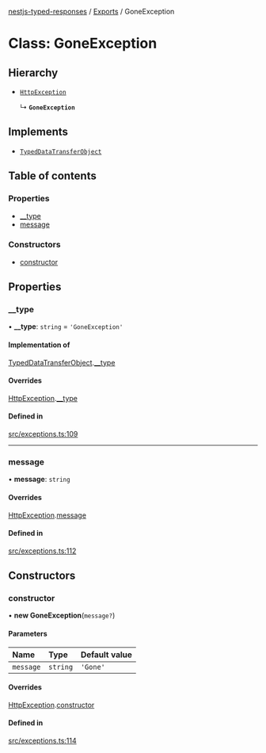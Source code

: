 [nestjs-typed-responses](../README.md) / [Exports](../modules.md) / GoneException

# Class: GoneException

## Hierarchy

- [`HttpException`](HttpException.md)

  ↳ **`GoneException`**

## Implements

- [`TypedDataTransferObject`](../interfaces/TypedDataTransferObject.md)

## Table of contents

### Properties

- [\_\_type](GoneException.md#__type)
- [message](GoneException.md#message)

### Constructors

- [constructor](GoneException.md#constructor)

## Properties

### \_\_type

• **\_\_type**: `string` = `'GoneException'`

#### Implementation of

[TypedDataTransferObject](../interfaces/TypedDataTransferObject.md).[__type](../interfaces/TypedDataTransferObject.md#__type)

#### Overrides

[HttpException](HttpException.md).[__type](HttpException.md#__type)

#### Defined in

[src/exceptions.ts:109](https://github.com/igrek8/nestjs-typed-responses/blob/f5d28a2/src/exceptions.ts#L109)

___

### message

• **message**: `string`

#### Overrides

[HttpException](HttpException.md).[message](HttpException.md#message)

#### Defined in

[src/exceptions.ts:112](https://github.com/igrek8/nestjs-typed-responses/blob/f5d28a2/src/exceptions.ts#L112)

## Constructors

### constructor

• **new GoneException**(`message?`)

#### Parameters

| Name | Type | Default value |
| :------ | :------ | :------ |
| `message` | `string` | `'Gone'` |

#### Overrides

[HttpException](HttpException.md).[constructor](HttpException.md#constructor)

#### Defined in

[src/exceptions.ts:114](https://github.com/igrek8/nestjs-typed-responses/blob/f5d28a2/src/exceptions.ts#L114)
